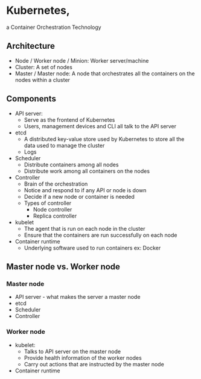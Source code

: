 # Kubernetes, 
a Container Orchestration Technology

## Architecture
* Node / Worker node / Minion: Worker server/machine
* Cluster: A set of nodes
* Master / Master node: A node that orchestrates all the containers on the nodes within a cluster

## Components
* API server: 
    * Serve as the frontend of Kubernetes
    * Users, management devices and CLI all talk to the API server
* etcd
    * A distributed key-value store used by Kubernetes to store all the data used to manage the cluster
    * Logs
* Scheduler
    * Distribute containers among all nodes
    * Distribute work among all containers on the nodes
* Controller
    * Brain of the orchestration
    * Notice and respond to if any API or node is down
    * Decide if a new node or container is needed
    * Types of controller
        * Node controller
        * Replica controller
* kubelet
    * The agent that is run on each node in the cluster
    * Ensure that the containers are run successfully on each node
* Container runtime
    * Underlying software used to run containers ex: Docker

## Master node vs. Worker node
### Master node
* API server - what makes the server a master node
* etcd
* Scheduler
* Controller
### Worker node
* kubelet: 
    * Talks to API server on the master node
    * Provide health information of the worker nodes
    * Carry out actions that are instructed by the master node
* Container runtime
